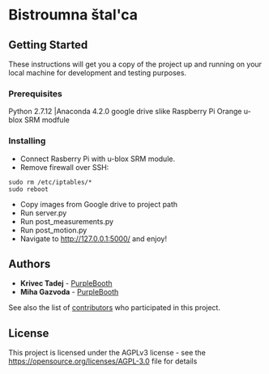 # Bistroumna štal'ca

## Getting Started

These instructions will get you a copy of the project up and running on your local machine for development and testing purposes.

### Prerequisites

Python 2.7.12 |Anaconda 4.2.0 
google drive slike
Raspberry Pi Orange
u-blox SRM modfule

### Installing
* Connect Rasberry Pi with u-blox SRM module. 
* Remove firewall over SSH:

```
sudo rm /etc/iptables/*
sudo reboot
```
* Copy images from Google drive to project path
* Run server.py
* Run post_measurements.py
* Run post_motion.py
* Navigate to http://127.0.0.1:5000/ and enjoy!

## Authors

* **Krivec Tadej** - [PurpleBooth](https://github.com/tadejkrivec)
* **Miha Gazvoda** - [PurpleBooth](https://github.com/mihagazvoda)

See also the list of [contributors](https://github.com/your/project/contributors) who participated in this project.

## License

This project is licensed under the AGPLv3 license - see the https://opensource.org/licenses/AGPL-3.0 file for details

